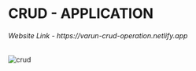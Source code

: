 <h1>CRUD - APPLICATION</h1>

<h6>Website Link - https://varun-crud-operation.netlify.app</h6>


![crud](https://github.com/VARUNKUMAR2020/CRUD-APP/assets/111338202/bbbddd2f-1814-4d4e-b0ab-3eb28a6387a6)
